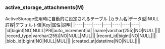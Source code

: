 ### active_storage_attachments(M)
ActiveStorage使用時に自動的に設定されるテーブル
|カラム名|データ型|NULL許容|デフォルト値|Key|属性|説明|
|----|----|----|----|----|----|----|
|id|bigint|NO|NULL|PRI|auto_increment|id|
|name|varchar(255)|NO|NULL||||
|record_type|varchar(255)|NO|NULL|MUL|||
|record_id|bigint|NO|NULL||||
|blob_id|bigint|NO|NULL|MUL|||
|created_at|datetime|NO|NULL||||